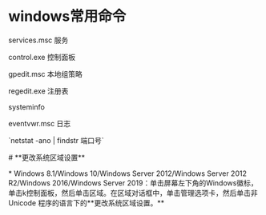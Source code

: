 # windows常用命令

services.msc 服务

control.exe 控制面板

gpedit.msc  本地组策略

regedit.exe 注册表

systeminfo

eventvwr.msc 日志

\`netstat -ano | findstr 端口号\`



\# \*\*更改系统区域设置\*\*

\*   Windows 8.1/Windows 10/Windows Server 2012/Windows Server 2012 R2/Windows 2016/Windows Server 2019：单击屏幕左下角的Windows徽标，单击k控制面板，然后单击区域。在区域对话框中，单击管理选项卡，然后单击非 Unicode 程序的语言下的\*\*更改系统区域设置。\*\*
